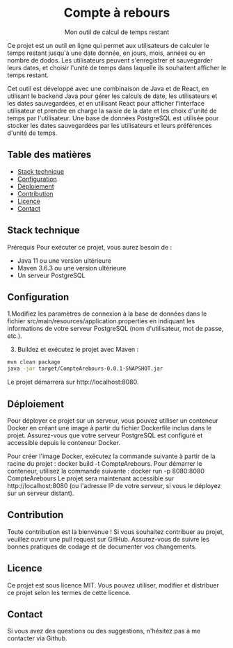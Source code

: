 <h1 align="center">Compte à rebours</h1>

<div align="center">
Mon outil de calcul de temps restant
</div>

Ce projet est un outil en ligne qui permet aux utilisateurs de calculer le temps restant jusqu'à une date donnée, en jours, mois, années ou en nombre de dodos. Les utilisateurs peuvent s'enregistrer et sauvegarder leurs dates, et choisir l'unité de temps dans laquelle ils souhaitent afficher le temps restant.

Cet outil est développé avec une combinaison de Java et de React, en utilisant le backend Java pour gérer les calculs de date, les utilisateurs et les dates sauvegardées, et en utilisant React pour afficher l'interface utilisateur et prendre en charge la saisie de la date et les choix d'unité de temps par l'utilisateur. Une base de données PostgreSQL est utilisée pour stocker les dates sauvegardées par les utilisateurs et leurs préférences d'unité de temps.


## Table des matières
- [Stack technique](#stack-technique)
- [Configuration](#Configuration)
- [Déploiement](#Déploiement)
- [Contribution](#Contribution)
- [Licence](#Licence)
- [Contact](#Contact)

## Stack technique
Prérequis
Pour exécuter ce projet, vous aurez besoin de :

- Java 11 ou une version ultérieure
- Maven 3.6.3 ou une version ultérieure
- Un serveur PostgreSQL


## Configuration
1.Modifiez les paramètres de connexion à la base de données dans le fichier src/main/resources/application.properties en indiquant les informations de votre serveur PostgreSQL (nom d'utilisateur, mot de passe, etc.).

3. Buildez et exécutez le projet avec Maven :
``` bash
mvn clean package
java -jar target/CompteArebours-0.0.1-SNAPSHOT.jar
```

Le projet démarrera sur http://localhost:8080.

## Déploiement
Pour déployer ce projet sur un serveur, vous pouvez utiliser un conteneur Docker en créant une image à partir du fichier Dockerfile inclus dans le projet. Assurez-vous que votre serveur PostgreSQL est configuré et accessible depuis le conteneur Docker.

Pour créer l'image Docker, exécutez la commande suivante à partir de la racine du projet :
docker build -t CompteArebours.
Pour démarrer le conteneur, utilisez la commande suivante :
docker run -p 8080:8080 CompteArebours
Le projet sera maintenant accessible sur http://localhost:8080 (ou l'adresse IP de votre serveur, si vous le déployez sur un serveur distant).

## Contribution
Toute contribution est la bienvenue ! Si vous souhaitez contribuer au projet, veuillez ouvrir une pull request sur GitHub. Assurez-vous de suivre les bonnes pratiques de codage et de documenter vos changements.

## Licence
Ce projet est sous licence MIT. Vous pouvez utiliser, modifier et distribuer ce projet selon les termes de cette licence.

## Contact
Si vous avez des questions ou des suggestions, n'hésitez pas à me contacter via Github.




